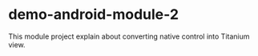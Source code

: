 demo-android-module-2
=====================

This module project explain about converting native control into Titanium view.
